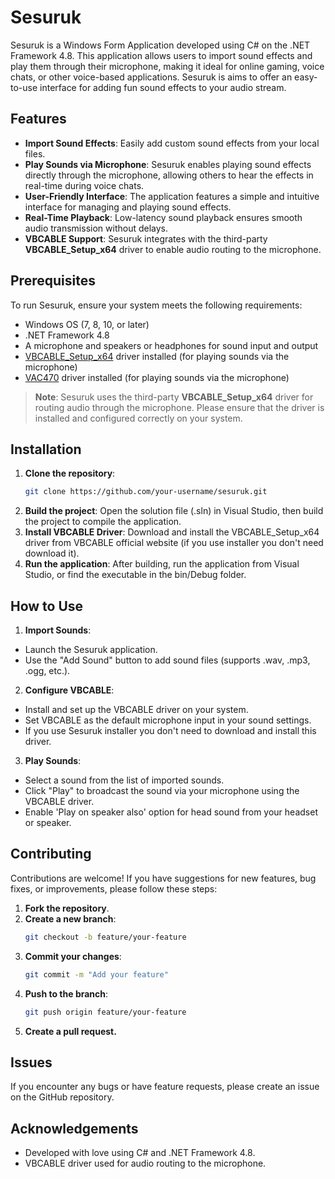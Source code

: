 # Sesuruk
Sesuruk is a Windows Form Application developed using C# on the .NET Framework 4.8. This application allows users to import sound effects and play them through their microphone, making it ideal for online gaming, voice chats, or other voice-based applications. Sesuruk is aims to offer an easy-to-use interface for adding fun sound effects to your audio stream.

## Features
- **Import Sound Effects**: Easily add custom sound effects from your local files.
- **Play Sounds via Microphone**: Sesuruk enables playing sound effects directly through the microphone, allowing others to hear the effects in real-time during voice chats.
- **User-Friendly Interface**: The application features a simple and intuitive interface for managing and playing sound effects.
- **Real-Time Playback**: Low-latency sound playback ensures smooth audio transmission without delays.
- **VBCABLE Support**: Sesuruk integrates with the third-party **VBCABLE_Setup_x64** driver to enable audio routing to the microphone.

## Prerequisites
To run Sesuruk, ensure your system meets the following requirements:
- Windows OS (7, 8, 10, or later)
- .NET Framework 4.8
- A microphone and speakers or headphones for sound input and output
- [VBCABLE_Setup_x64](https://vb-audio.com/Cable/) driver installed (for playing sounds via the microphone)
- [VAC470](https://vac.muzychenko.net/en/download.htm) driver installed (for playing sounds via the microphone)

> **Note**: Sesuruk uses the third-party **VBCABLE_Setup_x64** driver for routing audio through the microphone. Please ensure that the driver is installed and configured correctly on your system.

## Installation
1. **Clone the repository**:
   ```bash
   git clone https://github.com/your-username/sesuruk.git
   ```
2. **Build the project**: Open the solution file (.sln) in Visual Studio, then build the project to compile the application.
3. **Install VBCABLE Driver**: Download and install the VBCABLE_Setup_x64 driver from VBCABLE official website (if you use installer you don't need download it).
4. **Run the application**: After building, run the application from Visual Studio, or find the executable in the bin/Debug folder.

## How to Use
1. **Import Sounds**:
- Launch the Sesuruk application.
- Use the "Add Sound" button to add sound files (supports .wav, .mp3, .ogg, etc.).

2. **Configure VBCABLE**:
- Install and set up the VBCABLE driver on your system.
- Set VBCABLE as the default microphone input in your sound settings.
- If you use Sesuruk installer you don't need to download and install this driver.

3. **Play Sounds**:
- Select a sound from the list of imported sounds.
- Click "Play" to broadcast the sound via your microphone using the VBCABLE driver.
- Enable 'Play on speaker also' option for head sound from your headset or speaker.

## Contributing
Contributions are welcome! If you have suggestions for new features, bug fixes, or improvements, please follow these steps:

1. **Fork the repository**.
2. **Create a new branch**:
   ```bash
   git checkout -b feature/your-feature
   ```
3. **Commit your changes**:
   ```bash
   git commit -m "Add your feature"
   ```
5. **Push to the branch**:
   ```bash
   git push origin feature/your-feature
   ```
7. **Create a pull request.**

## Issues
If you encounter any bugs or have feature requests, please create an issue on the GitHub repository.

## Acknowledgements
- Developed with love using C# and .NET Framework 4.8.
- VBCABLE driver used for audio routing to the microphone.
